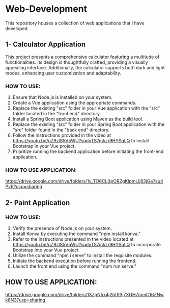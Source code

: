 # Web-Development
This repository houses a collection of web applications that I have developed.

## 1- Calculator Application
This project presents a comprehensive calculator featuring a multitude of functionalities. Its design is thoughtfully crafted, providing a visually appealing interface. Additionally, the calculator supports both dark and light modes, enhancing user customization and adaptability.

### HOW TO USE:
1. Ensure that Node.js is installed on your system.
2. Create a Vue application using the appropriate commands.
3. Replace the existing "src" folder in your Vue application with the "src" folder located in the "front end" directory.
4. Install a Spring Boot application using Maven as the build tool.
5. Replace the existing "src" folder in your Spring Boot application with the "src" folder found in the "back end" directory.
6. Follow the instructions provided in the video at <u>https://youtu.be/oZ9zlS5V5WU?si=InTS7mkzr9HYSqLQ</u> to install Bootstrap in your Vue project.
7. Prioritize running the backend application before initiating the front-end application.

### HOW TO USE APPLICATION:
<u>https://drive.google.com/drive/folders/1v_TO6CL0pORZgKlpmLIj83jGe7su4PvR?usp=sharing</u>

## 2- Paint Application
### HOW TO USE:
1. Verify the presence of Node.js on your system.
2. Install Konva by executing the command "npm install konva."
3. Refer to the instructions presented in the video located at <u>https://youtu.be/oZ9zlS5V5WU?si=InTS7mkzr9HYSqLQ</u> to incorporate Bootstrap into your Vue project.
4. Utilize the command "npm i serve" to install the requisite modules.
5. Initiate the backend execution before running the frontend.
6. Launch the front end using the command "npm run serve."

## HOW TO USE APPLICATION:
<u>https://drive.google.com/drive/folders/13ZgN5x4j2bfR3j7XUH7romC16ZNwk8N3?usp=sharing</u>
